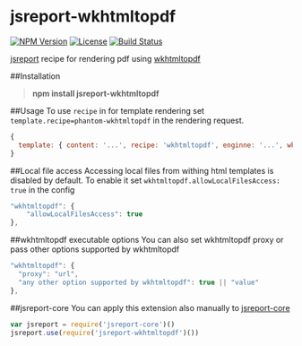 # jsreport-wkhtmltopdf

[![NPM Version](http://img.shields.io/npm/v/jsreport-wkhtmltopdf.svg?style=flat-square)](https://npmjs.com/package/jsreport-wkhtmltopdf)
[![License](http://img.shields.io/npm/l/jsreport-wkhtmltopdf.svg?style=flat-square)](http://opensource.org/licenses/MIT)
[![Build Status](https://travis-ci.org/jsreport/jsreport-wkhtmltopdf.png?branch=master)](https://travis-ci.org/jsreport/jsreport-wkhtmltopdf)

[jsreport](http://jsreport.net) recipe for rendering pdf using [wkhtmltopdf](http://wkhtmltopdf.org)

##Installation

> **npm install jsreport-wkhtmltopdf**

##Usage
To use `recipe` in for template rendering set `template.recipe=phantom-wkhtmltopdf` in the rendering request.

```js
{
  template: { content: '...', recipe: 'wkhtmltopdf', enginne: '...', wkhtmltopdf: { ... } }
}
```

##Local file access
Accessing local files from withing html templates is disabled by default. To enable it set `wkhtmltopdf.allowLocalFilesAccess: true` in the config

```js
"wkhtmltopdf": {
	"allowLocalFilesAccess": true
},
```

##wkhtmltopdf executable options
You can also set wkhtmltopdf proxy or pass other options supported by wkhtmltopdf
```js
"wkhtmltopdf": {
  "proxy": "url",
  "any other option supported by wkhtmltopdf": true || "value"
},
```


##jsreport-core
You can apply this extension also manually to [jsreport-core](https://github.com/jsreport/jsreport-core)

```js
var jsreport = require('jsreport-core')()
jsreport.use(require('jsreport-wkhtmltopdf')())
```
